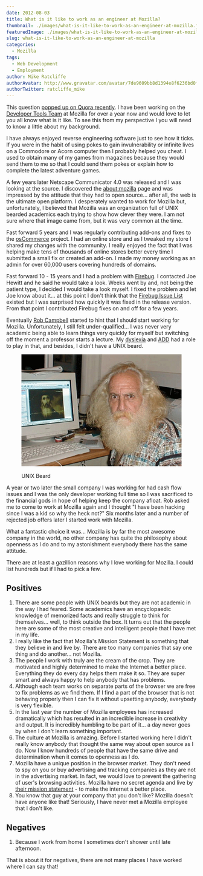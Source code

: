 ```yaml
---
date: 2012-08-03
title: What is it like to work as an engineer at Mozilla?
thumbnail: ./images/what-is-it-like-to-work-as-an-engineer-at-mozilla.jpg
featuredImage: ./images/what-is-it-like-to-work-as-an-engineer-at-mozilla-cover-image.jpg
slug: what-is-it-like-to-work-as-an-engineer-at-mozilla
categories:
  - Mozilla
tags:
  - Web Development
  - Employment
author: Mike Ratcliffe
authorAvatar: http://www.gravatar.com/avatar/7de9609bb8d1394e8f6236bd0fac2d7b.jpg
authorTwitter: ratcliffe_mike
---
```


This question [popped up on Quora recently](http://www.quora.com/Mozilla/What-is-it-like-to-work-as-an-engineer-at-Mozilla). I have been working on the [Developer Tools Team](https://www.mozilla.org/en-US/firefox/technology/#tools) at Mozilla for over a year now and would love to let you all know what is it like. To see this from my perspective I you will need to know a little about my background.

I have always enjoyed reverse engineering software just to see how it ticks. If you were in the habit of using pokes to gain invulnerability or infinite lives on a Commodore or Acorn computer then I probably helped you cheat. I used to obtain many of my games from magazines because they would send them to me so that I could send them pokes or explain how to complete the latest adventure games.

A few years later Netscape Communicator 4.0 was released and I was looking at the source. I discovered the [about:mozilla](https://www.mozilla.org/book/) page and was impressed by the attitude that they had to open source... after all, the web is the ultimate open platform. I desperately wanted to work for Mozilla but, unfortunately, I believed that Mozilla was an organization full of UNIX bearded academics each trying to show how clever they were. I am not sure where that image came from, but it was very common at the time.

Fast forward 5 years and I was regularly contributing add-ons and fixes to the [osCommerce](http://www.oscommerce.com/) project. I had an online store and as I tweaked my store I shared my changes with the community. I really enjoyed the fact that I was helping make tens of thousands of online stores better every time I submitted a small fix or created an add-on. I made my money working as an admin for over 60,000 users covering hundreds of domains.

Fast forward 10 - 15 years and I had a problem with [Firebug](https://getfirebug.com/). I contacted Joe Hewitt and he said he would take a look. Weeks went by and, not being the patient type, I decided I would take a look myself. I fixed the problem and let Joe know about it... at this point I don't think that the [Firebug Issue List](http://code.google.com/p/fbug/issues/list) existed but I was surprised how quickly it was fixed in the release version. From that point I contributed Firebug fixes on and off for a few years.

Eventually [Rob Campbell](http://antennasoft.net/robcee/) started to hint that I should start working for Mozilla. Unfortunately, I still felt under-qualified... I was never very academic being able to learn things very quickly for myself but switching off the moment a professor starts a lecture. My [dyslexia](https://en.wikipedia.org/wiki/Characteristics_of_dyslexia) and [ADD](https://en.wikipedia.org/wiki/Attention_deficit_hyperactivity_disorder) had a role to play in that, and besides, I didn't have a UNIX beard.

<figure>

![UNIX Beard](images/unix-beard.jpg)

  <figcaption>UNIX Beard</figcaption>
</figure>

A year or two later the small company I was working for had cash flow issues and I was the only developer working full time so I was sacrificed to the financial gods in hope of helping keep the company afloat. Rob asked me to come to work at Mozilla again and I thought "I have been hacking since I was a kid so why the heck not?" Six months later and a number of rejected job offers later I started work with Mozilla.

What a fantastic choice it was... Mozilla is by far the most awesome company in the world, no other company has quite the philosophy about openness as I do and to my astonishment everybody there has the same attitude.

There are at least a gazillion reasons why I love working for Mozilla. I could list hundreds but if I had to pick a few.

## Positives

1. There are some people with UNIX beards but they are not academic in the way I had feared. Some academics have an encyclopaedic knowledge of memorized facts and really struggle to think for themselves... well, to think outside the box. It turns out that the people here are some of the most creative and intelligent people that I have met in my life.
2. I really like the fact that Mozilla's Mission Statement is something that they believe in and live by. There are too many companies that say one thing and do another... not Mozilla.
3. The people I work with truly are the cream of the crop. They are motivated and highly determined to make the Internet a better place. Everything they do every day helps them make it so. They are super smart and always happy to help anybody that has problems.
4. Although each team works on separate parts of the browser we are free to fix problems as we find them. If I find a part of the browser that is not behaving properly then I can fix it without upsetting anybody, everybody is very flexible.
5. In the last year the number of Mozilla employees has increased dramatically which has resulted in an incredible increase in creativity and output. It is incredibly humbling to be part of it... a day never goes by when I don't learn something important.
6. The culture at Mozilla is amazing. Before I started working here I didn't really know anybody that thought the same way about open source as I do. Now I know hundreds of people that have the same drive and determination when it comes to openness as I do.
7. Mozilla have a unique position in the browser market. They don't need to spy on you or buy advertising and tracking companies as they are not in the advertising market. In fact, we would love to prevent the gathering of user's browsing activities. Mozilla have no secret agenda and live by [their mission statement](https://www.mozilla.org/about/mission.html) - to make the internet a better place.
8. You know that guy at your company that you don't like? Mozilla doesn't have anyone like that! Seriously, I have never met a Mozilla employee that I don't like.

## Negatives

1. Because I work from home I sometimes don't shower until late afternoon.

That is about it for negatives, there are not many places I have worked where I can say that!

